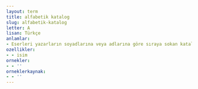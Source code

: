 ```yaml
---
layout: term
title: alfabetik katalog
slug: alfabetik-katalog
letter: A
lisan: Türkçe
anlamlar:
- Eserleri yazarların soyadlarına veya adlarına göre sıraya sokan katalog
ozellikler:
- - isim
ornekler:
- - ''
orneklerkaynak:
- - ''
---
```

